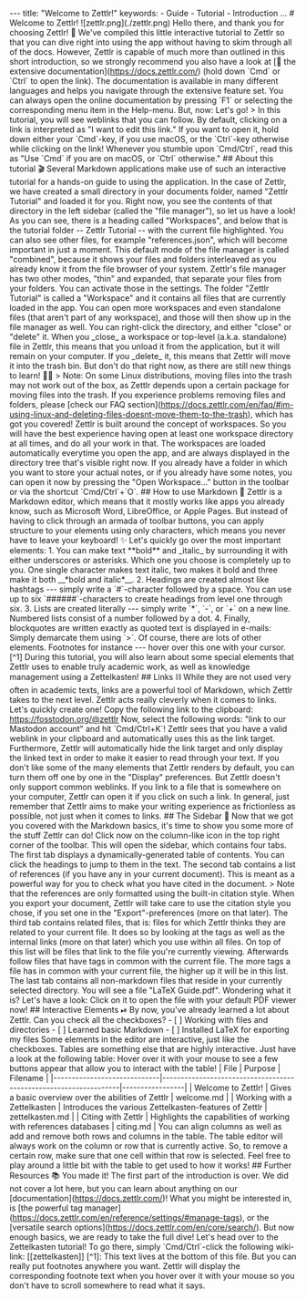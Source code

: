 \-\-- title: \"Welcome to Zettlr!\" keywords: - Guide - Tutorial - Introduction \... \# Welcome to Zettlr! \![zettlr.png\](./zettlr.png) Hello there, and thank you for choosing Zettlr! 🎉 We've compiled this little interactive tutorial to Zettlr so that you can dive right into using the app without having to skim through all of the docs. However, Zettlr is capable of much more than outlined in this short introduction, so we strongly recommend you also have a look at \[🔗 the extensive documentation\](https://docs.zettlr.com/) (hold down \`Cmd\` or \`Ctrl\` to open the link). The documentation is available in many different languages and helps you navigate through the extensive feature set. You can always open the online documentation by pressing \`F1\` or selecting the corresponding menu item in the Help-menu. But, now: Let's go! \> In this tutorial, you will see weblinks that you can follow. By default, clicking on a link is interpreted as "I want to edit this link." If you want to open it, hold down either your \`Cmd\`-key, if you use macOS, or the \`Ctrl\`-key otherwise while clicking on the link! Whenever you stumble upon \`Cmd/Ctrl\`, read this as "Use \`Cmd\` if you are on macOS, or \`Ctrl\` otherwise." \## About this tutorial 🎬 Several Markdown applications make use of such an interactive tutorial for a hands-on guide to using the application. In the case of Zettlr, we have created a small directory in your documents folder, named "Zettlr Tutorial" and loaded it for you. Right now, you see the contents of that directory in the left sidebar (called the "file manager"), so let us have a look! As you can see, there is a heading called "Workspaces", and below that is the tutorial folder -- Zettlr Tutorial -- with the current file highlighted. You can also see other files, for example "references.json", which will become important in just a moment. This default mode of the file manager is called "combined", because it shows your files and folders interleaved as you already know it from the file browser of your system. Zettlr\'s file manager has two other modes, "thin" and expanded, that separate your files from your folders. You can activate those in the settings. The folder "Zettlr Tutorial" is called a "Workspace" and it contains all files that are currently loaded in the app. You can open more workspaces and even standalone files (that aren\'t part of any workspace), and those will then show up in the file manager as well. You can right-click the directory, and either "close" or "delete" it. When you \_close\_ a workspace or top-level (a.k.a. standalone) file in Zettlr, this means that you unload it from the application, but it will remain on your computer. If you \_delete\_ it, this means that Zettlr will move it into the trash bin. But don't do that right now, as there are still new things to learn! ✍🏼 \> Note: On some Linux distributions, moving files into the trash may not work out of the box, as Zettlr depends upon a certain package for moving files into the trash. If you experience problems removing files and folders, please \[check our FAQ section\](https://docs.zettlr.com/en/faq/#im-using-linux-and-deleting-files-doesnt-move-them-to-the-trash), which has got you covered! Zettlr is built around the concept of workspaces. So you will have the best experience having open at least one workspace directory at all times, and do all your work in that. The workspaces are loaded automatically everytime you open the app, and are always displayed in the directory tree that's visible right now. If you already have a folder in which you want to store your actual notes, or if you already have some notes, you can open it now by pressing the "Open Workspace..." button in the toolbar or via the shortcut \`Cmd/Ctrl\`+\`O\`. \## How to use Markdown 📝 Zettlr is a Markdown editor, which means that it mostly works like apps you already know, such as Microsoft Word, LibreOffice, or Apple Pages. But instead of having to click through an armada of toolbar buttons, you can apply structure to your elements using only characters, which means you never have to leave your keyboard! ✨ Let's quickly go over the most important elements: 1. You can make text \*\*bold\*\* and \_italic\_ by surrounding it with either underscores or asterisks. Which one you choose is completely up to you. One single character makes text italic, two makes it bold and three make it both \_\_\*bold and italic\*\_\_. 2. Headings are created almost like hashtags --- simply write a \`#\`-character followed by a space. You can use up to six \`######\`-characters to create headings from level one through six. 3. Lists are created literally --- simply write \`\*\`, \`-\`, or \`+\` on a new line. Numbered lists consist of a number followed by a dot. 4. Finally, blockquotes are written exactly as quoted text is displayed in e-mails: Simply demarcate them using \`\>\`. Of course, there are lots of other elements. Footnotes for instance --- hover over this one with your cursor.\[\^1\] During this tutorial, you will also learn about some special elements that Zettlr uses to enable truly academic work, as well as knowledge management using a Zettelkasten! \## Links ⛓ While they are not used very often in academic texts, links are a powerful tool of Markdown, which Zettlr takes to the next level. Zettlr acts really cleverly when it comes to links. Let's quickly create one! Copy the following link to the clipboard: https://fosstodon.org/@zettlr Now, select the following words: "link to our Mastodon account" and hit \`Cmd/Ctrl+K\`! Zettlr sees that you have a valid weblink in your clipboard and automatically uses this as the link target. Furthermore, Zettlr will automatically hide the link target and only display the linked text in order to make it easier to read through your text. If you don't like some of the many elements that Zettlr renders by default, you can turn them off one by one in the "Display" preferences. But Zettlr doesn't only support common weblinks. If you link to a file that is somewhere on your computer, Zettlr can open it if you click on such a link. In general, just remember that Zettlr aims to make your writing experience as frictionless as possible, not just when it comes to links. \## The Sidebar 📎 Now that we got you covered with the Markdown basics, it's time to show you some more of the stuff Zettlr can do! Click now on the column-like icon in the top right corner of the toolbar. This will open the sidebar, which contains four tabs. The first tab displays a dynamically-generated table of contents. You can click the headings to jump to them in the text. The second tab contains a list of references (if you have any in your current document). This is meant as a powerful way for you to check what you have cited in the document. \> Note that the references are only formatted using the built-in citation style. When you export your document, Zettlr will take care to use the citation style you chose, if you set one in the "Export"-preferences (more on that later). The third tab contains related files, that is: files for which Zettlr thinks they are related to your current file. It does so by looking at the tags as well as the internal links (more on that later) which you use within all files. On top of this list will be files that link to the file you\'re currently viewing. Afterwards follow files that have tags in common with the current file. The more tags a file has in common with your current file, the higher up it will be in this list. The last tab contains all non-markdown files that reside in your currently selected directory. You will see a file \"LaTeX Guide.pdf\". Wondering what it is? Let's have a look: Click on it to open the file with your default PDF viewer now! \## Interactive Elements ⏯ By now, you've already learned a lot about Zettlr. Can you check all the checkboxes? - \[ \] Working with files and directories - \[ \] Learned basic Markdown - \[ \] Installed LaTeX for exporting my files Some elements in the editor are interactive, just like the checkboxes. Tables are something else that are highly interactive. Just have a look at the following table: Hover over it with your mouse to see a few buttons appear that allow you to interact with the table! \| File \| Purpose \| Filename \| \|\-\-\-\-\-\-\-\-\-\-\-\-\-\-\-\-\-\-\-\-\-\-\-\-\-\-\-\--\|\-\-\-\-\-\-\-\-\-\-\-\-\-\-\-\-\-\-\-\-\-\-\-\-\-\-\-\-\-\-\-\-\-\-\-\-\-\-\-\-\-\-\-\-\-\-\-\-\-\-\-\-\-\-\-\-\-\-\-\-\-\-\-\-\--\|\-\-\-\-\-\-\-\-\-\-\-\-\-\-\-\--\| \| Welcome to Zettlr! \| Gives a basic overview over the abilities of Zettlr \| welcome.md \| \| Working with a Zettelkasten \| Introduces the various Zettelkasten-features of Zettlr \| zettelkasten.md \| \| Citing with Zettlr \| Highlights the capabilities of working with references databases \| citing.md \| You can align columns as well as add and remove both rows and columns in the table. The table editor will always work on the column or row that is currently active. So, to remove a certain row, make sure that one cell within that row is selected. Feel free to play around a little bit with the table to get used to how it works! \## Further Resources 📚 You made it! The first part of the introduction is over. We did not cover a lot here, but you can learn about anything on our \[documentation\](https://docs.zettlr.com/)! What you might be interested in, is \[the powerful tag manager\](https://docs.zettlr.com/en/reference/settings/#manage-tags), or the \[versatile search options\](https://docs.zettlr.com/en/core/search/). But now enough basics, we are ready to take the full dive! Let's head over to the Zettelkasten tutorial! To go there, simply \`Cmd/Ctrl\`-click the following wiki-link: \[\[zettelkasten\]\] \[\^1\]: This text lives at the bottom of this file. But you can really put footnotes anywhere you want. Zettlr will display the corresponding footnote text when you hover over it with your mouse so you don\'t have to scroll somewhere to read what it says.
